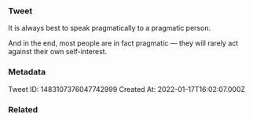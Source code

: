 ### Tweet
It is always best to speak pragmatically to a pragmatic person.

And in the end, most people are in fact pragmatic — they will rarely act against their own self-interest.

### Metadata
Tweet ID: 1483107376047742999
Created At: 2022-01-17T16:02:07.000Z

### Related

